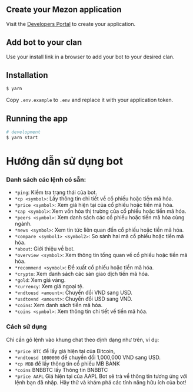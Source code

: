 ## Create your Mezon application

Visit the [Developers Portal](https://dev-developers.nccsoft.vn/) to create your application.

## Add bot to your clan

Use your install link in a browser to add your bot to your desired clan.

## Installation

```bash
$ yarn
```

Copy `.env.example` to `.env` and replace it with your application token.

## Running the app

```bash
# development
$ yarn start
```
# Hướng dẫn sử dụng bot

### Danh sách các lệnh có sẵn:

- `*ping`: Kiểm tra trạng thái của bot.
- `*cp <symbol>`: Lấy thông tin chi tiết về cổ phiếu hoặc tiền mã hóa.
- `*price <symbol>`: Xem giá hiện tại của cổ phiếu hoặc tiền mã hóa.
- `*cap <symbol>`: Xem vốn hóa thị trường của cổ phiếu hoặc tiền mã hóa.
- `*peers <symbol>`: Xem danh sách các cổ phiếu hoặc tiền mã hóa cùng ngành.
- `*news <symbol>`: Xem tin tức liên quan đến cổ phiếu hoặc tiền mã hóa.
- `*compare <symbol1> <symbol2>`: So sánh hai mã cổ phiếu hoặc tiền mã hóa.
- `*about`: Giới thiệu về bot.
- `*overview <symbol>`: Xem thông tin tổng quan về cổ phiếu hoặc tiền mã hóa.
- `*recommend <symbol>`: Đề xuất cổ phiếu hoặc tiền mã hóa.
- `*crypto`: Xem danh sách các sàn giao dịch tiền mã hóa.
- `*gold`: Xem giá vàng.
- `*currency`: Xem giá ngoại tệ.
- `*vndtousd <amount>`: Chuyển đổi VND sang USD.
- `*usdtovnd <amount>`: Chuyển đổi USD sang VND.
- `*coins`: Xem danh sách tiền mã hóa.
- `*coins <symbol>`: Xem thông tin chi tiết về tiền mã hóa.

### Cách sử dụng
Chỉ cần gõ lệnh vào khung chat theo định dạng như trên, 
ví dụ: 
- `*price BTC` để lấy giá hiện tại của Bitcoin, 
- `*vndtousd 1000000` để chuyển đổi 1,000,000 VND sang USD.
- `*cp MBB` để lấy thông tin cổ phiếu MB BANK
- `*coins` BNBBTC lấy Thông tin BNBBTC
- `*price AAPL` Giá hiện tại của AAPL
Bot sẽ trả về thông tin tương ứng với lệnh bạn đã nhập. Hãy thử và khám phá các tính năng hữu ích của bot!
